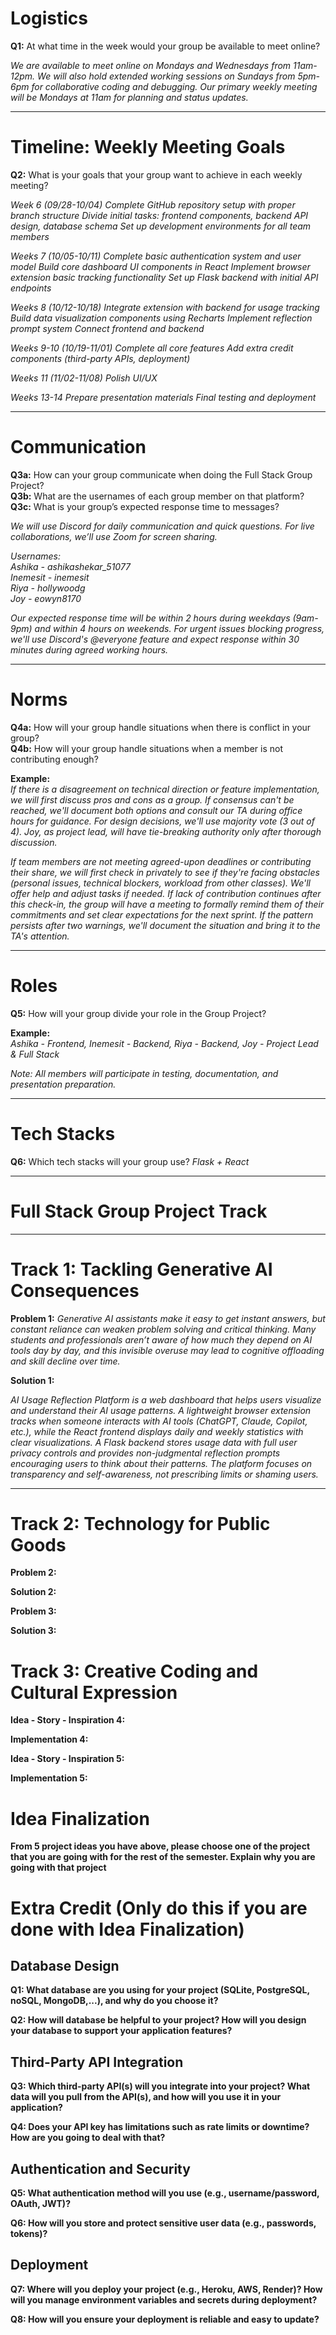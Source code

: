 # Logistics  

**Q1:** At what time in the week would your group be available to meet online?  

*We are available to meet online on Mondays and Wednesdays from 11am-12pm. We will also hold extended working sessions on Sundays from 5pm-6pm for collaborative coding and debugging. Our primary weekly meeting will be Mondays at 11am for planning and status updates.*

---

# Timeline: Weekly Meeting Goals  

**Q2:** What is your goals that your group want to achieve in each weekly meeting?  

*Week 6 (09/28-10/04)*
*Complete GitHub repository setup with proper branch structure*
*Divide initial tasks: frontend components, backend API design, database schema*
*Set up development environments for all team members*


*Weeks 7 (10/05-10/11)*
*Complete basic authentication system and user model*
*Build core dashboard UI components in React*
*Implement browser extension basic tracking functionality*
*Set up Flask backend with initial API endpoints*


*Weeks 8 (10/12-10/18)*
*Integrate extension with backend for usage tracking*
*Build data visualization components using Recharts*
*Implement reflection prompt system*
*Connect frontend and backend*


*Weeks 9-10 (10/19-11/01)*
*Complete all core features*
*Add extra credit components (third-party APIs, deployment)*


*Weeks 11 (11/02-11/08)*
*Polish UI/UX*


*Weeks 13-14*
*Prepare presentation materials*
*Final testing and deployment*


---

# Communication  

**Q3a:** How can your group communicate when doing the Full Stack Group Project?  
**Q3b:** What are the usernames of each group member on that platform?  
**Q3c:** What is your group’s expected response time to messages?  


*We will use Discord for daily communication and quick questions. For live collaborations, we’ll use Zoom for screen sharing.*  

*Usernames:*  
*Ashika - ashikashekar_51077*  
*Inemesit - inemesit*  
*Riya - hollywoodg*  
*Joy - eowyn8170*  


*Our expected response time will be within 2 hours during weekdays (9am-9pm) and within 4 hours on weekends. For urgent issues blocking progress, we'll use Discord's @everyone feature and expect response within 30 minutes during agreed working hours.*  

---

# Norms  

**Q4a:** How will your group handle situations when there is conflict in your group?  
**Q4b:** How will your group handle situations when a member is not contributing enough?  

**Example:**  
*If there is a disagreement on technical direction or feature implementation, we will first discuss pros and cons as a group. If consensus can't be reached, we'll document both options and consult our TA during office hours for guidance. For design decisions, we'll use majority vote (3 out of 4). Joy, as project lead, will have tie-breaking authority only after thorough discussion.*  

*If team members are not meeting agreed-upon deadlines or contributing their share, we will first check in privately to see if they're facing obstacles (personal issues, technical blockers, workload from other classes). We'll offer help and adjust tasks if needed. If lack of contribution continues after this check-in, the group will have a meeting to formally remind them of their commitments and set clear expectations for the next sprint. If the pattern persists after two warnings, we'll document the situation and bring it to the TA's attention.*  

---

# Roles  

**Q5:** How will your group divide your role in the Group Project?  

**Example:**  
*Ashika - Frontend, Inemesit - Backend, Riya - Backend, Joy - Project Lead & Full Stack*  

*Note: All members will participate in testing, documentation, and presentation preparation.*




---

# Tech Stacks

**Q6:** Which tech stacks will your group use? 
*Flask + React*

---
# Full Stack Group Project Track  
---

# Track 1: Tackling Generative AI Consequences
**Problem 1:** 
*Generative AI assistants make it easy to get instant answers, but constant reliance can weaken problem solving and critical thinking. Many students and professionals aren’t aware of how much they depend on AI tools day by day, and this invisible overuse may lead to cognitive offloading and skill decline over time.*

**Solution 1:** 

*AI Usage Reflection Platform is a web dashboard that helps users visualize and understand their AI usage patterns. A lightweight browser extension tracks when someone interacts with AI tools (ChatGPT, Claude, Copilot, etc.), while the React frontend displays daily and weekly statistics with clear visualizations. A Flask backend stores usage data with full user privacy controls and provides non-judgmental reflection prompts encouraging users to think about their patterns. The platform focuses on transparency and self-awareness, not prescribing limits or shaming users.*

---

# Track 2: Technology for Public Goods 

**Problem 2:**

**Solution 2:** 

**Problem 3:** 

**Solution 3:**  

# Track 3: Creative Coding and Cultural Expression

**Idea - Story - Inspiration 4:**

**Implementation 4:**

**Idea - Story - Inspiration 5:**

**Implementation 5:**


# Idea Finalization

**From 5 project ideas you have above, please choose one of the project that you are going with for the rest of the semester. Explain why you are going with that project**

# Extra Credit (Only do this if you are done with Idea Finalization)

## Database Design

**Q1: What database are you using for your project (SQLite, PostgreSQL, noSQL, MongoDB,...), and why do you choose it?**

**Q2: How will database be helpful to your project? How will you design your database to support your application features?**

## Third-Party API Integration

**Q3: Which third-party API(s) will you integrate into your project? What data will you pull from the API(s), and how will you use it in your application?**

**Q4: Does your API key has limitations such as rate limits or downtime? How are you going to deal with that?**

## Authentication and Security

**Q5: What authentication method will you use (e.g., username/password, OAuth, JWT)?**

**Q6: How will you store and protect sensitive user data (e.g., passwords, tokens)?**

## Deployment

**Q7: Where will you deploy your project (e.g., Heroku, AWS, Render)? How will you manage environment variables and secrets during deployment?**

**Q8: How will you ensure your deployment is reliable and easy to update?**